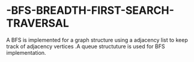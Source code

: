 # -BFS-BREADTH-FIRST-SEARCH-TRAVERSAL

A BFS is implemented for a graph structure using a adjacency list to keep track of adjacency vertices .A queue structuture is used for BFS implementation.
